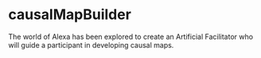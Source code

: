 # causalMapBuilder
The world of Alexa has been explored to create an Artificial Facilitator who will guide a participant in developing causal maps.
